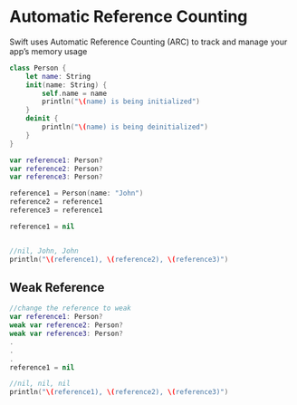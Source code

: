 # Automatic Reference Counting
Swift uses Automatic Reference Counting (ARC) to track and manage your app’s memory usage
```swift
class Person {
    let name: String
    init(name: String) {
        self.name = name
        println("\(name) is being initialized")
    }
    deinit {
        println("\(name) is being deinitialized")
    }
}

var reference1: Person?
var reference2: Person?
var reference3: Person?

reference1 = Person(name: "John")
reference2 = reference1
reference3 = reference1

reference1 = nil


//nil, John, John
println("\(reference1), \(reference2), \(reference3)")
```

## Weak Reference
```swift
//change the reference to weak
var reference1: Person?
weak var reference2: Person?
weak var reference3: Person?
.
.
.
reference1 = nil

//nil, nil, nil
println("\(reference1), \(reference2), \(reference3)")
```
